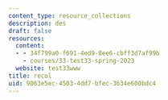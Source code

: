 ```yaml
---
content_type: resource_collections
description: des
draft: false
resources:
  content:
  - - 34f799a0-f691-4ed9-8ee6-cbff3d7af99b
    - courses/33-test33-spring-2023
  website: test33www
title: recol
uid: 9063e5ec-4503-4dd7-bfec-3634e600bdc4
---
```

